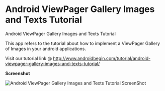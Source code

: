 Android ViewPager Gallery Images and Texts Tutorial
============================================

Android ViewPager Gallery Images and Texts Tutorial

This app refers to the tutorial about how to implement a ViewPager Gallery of Images in your android applications. 

Visit our tutorial link @ http://www.androidbegin.com/tutorial/android-viewpager-gallery-images-and-texts-tutorial/

**Screenshot**

![Android ViewPager Gallery Images and Texts Tutorial ScreenShot](http://www.androidbegin.com/wp-content/uploads/2013/05/ViewPagerTutorial-ScreenShot.png)

